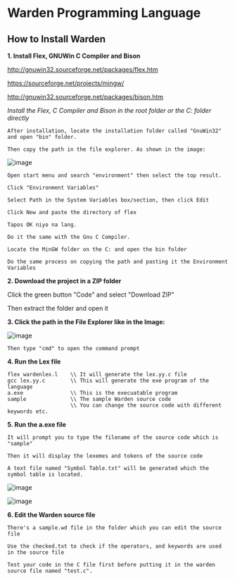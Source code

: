 # Warden Programming Language

## How to Install Warden
__1. Install Flex, GNUWin C Compiler and Bison__

http://gnuwin32.sourceforge.net/packages/flex.htm

https://sourceforge.net/projects/mingw/

http://gnuwin32.sourceforge.net/packages/bison.htm

*Install the Flex, C Compiler and Bison in the root folder or the C: folder directly*

    After installation, locate the installation folder called "GnuWin32" and open "bin" folder.

    Then copy the path in the file explorer. As shown in the image:

![image](https://user-images.githubusercontent.com/77821151/151989936-e5210c83-8c81-483c-b2f3-672b22a15d0f.png)

    Open start menu and search "environment" then select the top result.

    Click "Environment Variables"

    Select Path in the System Variables box/section, then click Edit

    Click New and paste the directory of flex

    Tapos OK niyo na lang.

    Do it the same with the Gnu C Compiler.

    Locate the MinGW folder on the C: and open the bin folder

    Do the same process on copying the path and pasting it the Environment Variables
    

__2. Download the project in a ZIP folder__

Click the green button "Code" and select "Download ZIP"

Then extract the folder and open it

__3. Click the path in the File Explorer like in the Image:__

![image](https://user-images.githubusercontent.com/77821151/152737546-655998a7-5f0a-4712-9a3b-d58159964b7c.png)

    Then type "cmd" to open the command prompt
    
    
__4. Run the Lex file__
```
flex wardenlex.l    \\ It will generate the lex.yy.c file
gcc lex.yy.c        \\ This will generate the exe program of the language
a.exe               \\ This is the execuatable program
sample              \\ The sample Warden source code
                    \\ You can change the source code with different keywords etc.
```
__5. Run the a.exe file__

    It will prompt you to type the filename of the source code which is "sample"
    
    Then it will display the lexemes and tokens of the source code
    
    A text file named "Symbol Table.txt" will be generated which the symbol table is located.
 

    
![image](https://user-images.githubusercontent.com/77821151/152737743-bc83c0b9-2826-4ba1-8e4d-e5cf3f4efa59.png)

![image](https://user-images.githubusercontent.com/77821151/152737777-9564c663-7506-4ae7-8385-e8e10c17301d.png)


__6. Edit the Warden source file__

    There's a sample.wd file in the folder which you can edit the source file
    
    Use the checked.txt to check if the operators, and keywords are used in the source file
    
    Test your code in the C file first before putting it in the warden source file named "test.c".
